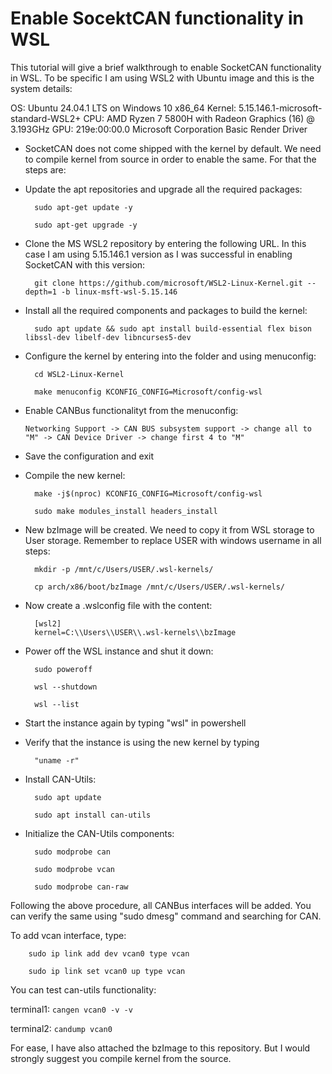 # Enable SocektCAN functionality in WSL

This tutorial will give a brief walkthrough to enable SocketCAN functionality in WSL. To be specific I am using WSL2 with Ubuntu image and this is the system details:

OS: Ubuntu 24.04.1 LTS on Windows 10 x86_64
Kernel: 5.15.146.1-microsoft-standard-WSL2+
CPU: AMD Ryzen 7 5800H with Radeon Graphics (16) @ 3.193GHz
GPU: 219e:00:00.0 Microsoft Corporation Basic Render Driver

- SocketCAN does not come shipped with the kernel by default. We need to compile kernel from source in order to enable the same. For that the steps are:

- Update the apt repositories and upgrade all the required packages:

		sudo apt-get update -y
		
		sudo apt-get upgrade -y

- Clone the MS WSL2 repository by entering the following URL. In this case I am using 5.15.146.1 version as I was successful in enabling SocketCAN with this version:

		git clone https://github.com/microsoft/WSL2-Linux-Kernel.git --depth=1 -b linux-msft-wsl-5.15.146

- Install all the required components and packages to build the kernel:

		sudo apt update && sudo apt install build-essential flex bison libssl-dev libelf-dev libncurses5-dev

- Configure the kernel by entering into the folder and using menuconfig:

		cd WSL2-Linux-Kernel
		
		make menuconfig KCONFIG_CONFIG=Microsoft/config-wsl

- Enable CANBus functionalityt from the menuconfig:

	``Networking Support -> CAN BUS subsystem support -> change all to "M" -> CAN Device Driver -> change first 4 to "M" ``

- Save the configuration and exit

- Compile the new kernel: 

		make -j$(nproc) KCONFIG_CONFIG=Microsoft/config-wsl
		
		sudo make modules_install headers_install

- New bzImage will be created. We need to copy it from WSL storage to User storage. Remember to replace USER with windows username in all steps:

		mkdir -p /mnt/c/Users/USER/.wsl-kernels/
		
		cp arch/x86/boot/bzImage /mnt/c/Users/USER/.wsl-kernels/

- Now create a .wslconfig file with the content:

		[wsl2] 
		kernel=C:\\Users\\USER\\.wsl-kernels\\bzImage

- Power off the WSL instance and shut it down:

		sudo poweroff
		
		wsl --shutdown
		
		wsl --list

- Start the instance again by typing "wsl" in powershell

- Verify that the instance is using the new kernel by typing 

		"uname -r"

- Install CAN-Utils:

		sudo apt update
		
		sudo apt install can-utils

- Initialize the CAN-Utils components:

		sudo modprobe can
		
		sudo modprobe vcan
		
		sudo modprobe can-raw


Following the above procedure, all CANBus interfaces will be added. You can verify the same using "sudo dmesg" command and searching for CAN.

To add vcan interface, type:

		sudo ip link add dev vcan0 type vcan
		
  		sudo ip link set vcan0 up type vcan

You can test can-utils functionality:

   terminal1: ``cangen vcan0 -v -v``

   terminal2: ``candump vcan0``


For ease, I have also attached the bzImage to this repository. But I would strongly suggest you compile kernel from the source.
